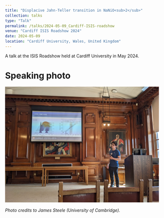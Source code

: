 ```yaml
---
title: "Displacive Jahn-Teller transition in NaNiO<sub>2</sub>"
collection: talks
type: "Talk"
permalink: /talks/2024-05-09_Cardiff-ISIS-roadshow
venue: "Cardiff ISIS Roadshow 2024"
date: 2024-05-09
location: "Cardiff University, Wales, United Kingdom"
---
```


A talk at the ISIS Roadshow held at Cardiff University in May 2024.

# Speaking photo

![Presenting my talk](/images/2024-05_cardiff.jpeg)

*Photo credits to James Steele (University of Cambridge).*